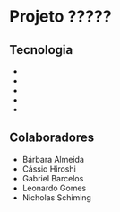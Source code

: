 # Projeto ?????


## Tecnologia
*
*
*
*
*

## Colaboradores
* Bárbara Almeida
* Cássio Hiroshi
* Gabriel Barcelos
* Leonardo Gomes
* Nicholas Schiming

